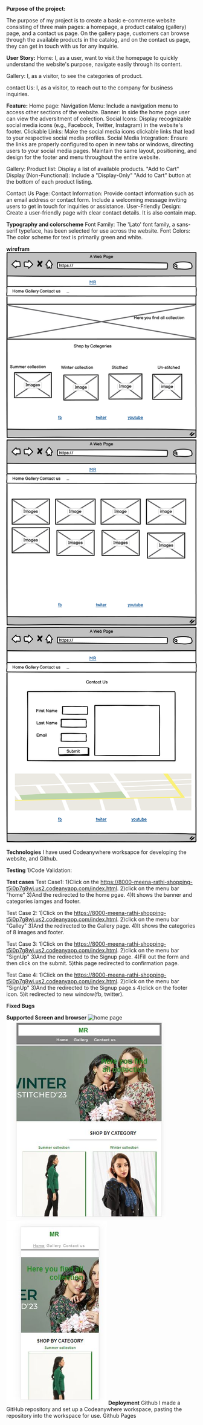 
**Purpose of the project:**

The purpose of my project is to create a basic e-commerce website consisting of three main pages: a homepage, a product catalog (gallery) page, and a contact us page. On the gallery page, customers can browse through the available products in the catalog, and on the contact us page, they can get in touch with us for any inquirie.

**User Story:**
Home:
I, as a user,  want to visit the homepage to quickly understand the website's purpose, navigate easily through its content.

Gallery:
I, as a visitor, to see the categories of product.

contact Us:
I, as a visitor, to reach out to the company for business inquiries.

**Feature:**
Home page:
Navigation Menu: Include a navigation menu to access other sections of the website.
Banner: In side the home page user can view the adversitment of colection.
Social Icons: Display recognizable social media icons (e.g., Facebook, Twitter, Instagram) in the website's footer.
Clickable Links: Make the social media icons clickable links that lead to your respective social media profiles.
Social Media Integration: Ensure the links are properly configured to open in new tabs or windows, directing users to your social media pages.
Maintain the same layout, positioning, and design for the footer and menu throughout the entire website.

Gallery:
Product list: Display a list of available products.
"Add to Cart" Display (Non-Functional): Include a "Display-Only" "Add to Cart" button at the bottom of each product listing.

Contact Us Page:
Contact Information: Provide contact information such as an email address or contact form.
Include a welcoming message inviting users to get in touch for inquiries or assistance.
User-Friendly Design: Create a user-friendly page with clear contact details.
It is also contain map.

**Typography and colorscheme**
Font Family: The 'Lato' font family, a sans-serif typeface, has been selected for use across the website.
Font Colors: The color scheme for text is primarily green and white.

**wirefram**
![home page](assets/readme-doc/home.png)
![home page](assets/readme-doc/gallery.png)
![home page](assets/readme-doc/contactus.png)

**Technologies**
I have used Codeanywhere worksapce for  developing the website, and Github.

**Testing**
1)Code Validation:

**Test cases**
Test Case1:
1)Click on the <https://8000-meena-rathi-shopping-t5i0p7g8wj.us2.codeanyapp.com/index.html>.
2)click on the menu bar "home"
3)And the redirected to the home pgae.
4)It shows the banner and categories iamges and footer.

Test Case 2:
1)Click on the <https://8000-meena-rathi-shopping-t5i0p7g8wj.us2.codeanyapp.com/index.html>.
2)click on the menu bar "Galley"
3)And the redirected to the Gallery page.
4)It shows the categories of 8 images and footer.

Test Case 3:
1)Click on the <https://8000-meena-rathi-shopping-t5i0p7g8wj.us2.codeanyapp.com/index.html>.
2)click on the menu bar "SignUp"
3)And the redirected to the Signup page.
4)Fill out the form and then click on the submit.
5)this page redirected to confirmation page.


Test Case 4:
1)Click on the <https://8000-meena-rathi-shopping-t5i0p7g8wj.us2.codeanyapp.com/index.html>.
2)click on the menu bar "SignUp"
3)And the redirected to the Signup page.s
4)click on the footer icon.
5)it redirected to new window(fb, twitter).

**Fixed Bugs**

**Supported Screen and browser**
![home page](assets/readme-doc/chromebrowser.JPG)
![home page](assets/readme-doc/miniipad_img.JPG)
![home page](assets/readme-doc/mobile_img.JPG)
**Deployment**
Github
I made a GitHub repository and set up a Codeanywhere workspace, pasting the repository into the workspace for use.
 Github Pages
